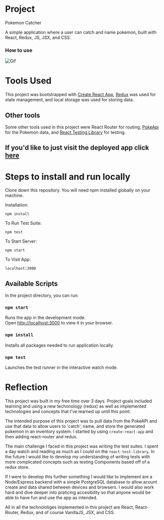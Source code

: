 # Project

Pokemon Catcher

A simple application where a user can catch and name pokemon, built with React, Redux, JS, JSX, and CSS.

### How to use

![Gif](https://media.giphy.com/media/abwDWGjA9uxXDtU8eI/giphy.gif)

# Tools Used

This project was bootstrapped with [Create React App](https://github.com/facebook/create-react-app), [Redux](https://redux.js.org/) was used for state management, and local storage was used for storing data.

## Other tools

Some other tools used in this project were React Router for routing, [PokeApi](https://pokeapi.co/) for the Pokemon data, and [React Testing Library](https://testing-library.com/docs/react-testing-library/intro/) for testing.

## If you'd like to just visit the deployed app click [here](https://pokemon-catcher-pi.vercel.app/)

# Steps to install and run locally

Clone down this repository. You will need npm installed globally on your machine.

Installation:

```
npm install
```

To Run Test Suite:

```
npm test
```

To Start Server:

```
npm start
```

To Visit App:

```
localhost:3000
```

## Available Scripts

In the project directory, you can run:

### `npm start`

Runs the app in the development mode.\
Open [http://localhost:3000](http://localhost:3000) to view it in your browser.

### `npm install`

Installs all packages needed to run application locally.

### `npm test`

Launches the test runner in the interactive watch mode.

# Reflection

This project was built in my free time over 3 days. Project goals included learning and using a new techonology (redux) as well as implemented technologies and concepts that I've learned up until this point.

The intended purpose of this project was to pull data from the PokeAPI and use that data to allow users to 'catch', name, and store the generated pokemon in an inventory system. I started by using `create-react-app` and then adding react-router and redux.

The main challenge I faced in this project was writing the test suites. I spent a day watch and reading as much as I could on the `react-test-library`. In the future I would like to develop my understanding of writing tests with more complicated concepts such as testing Components based off of a redux store.

If I were to develop this further something I would like to implement are a Node/Express backend with a simple PostgreSQL database to allow acount create and data shared between devices and browsers. I would also work hard and dive deeper into praticing accesibility so that anyone would be able to have fun and use the app as intended.

All in all the technololiges implemented in this project are React, React-Router, Redux, and of course VanillaJS, JSX, and CSS.
